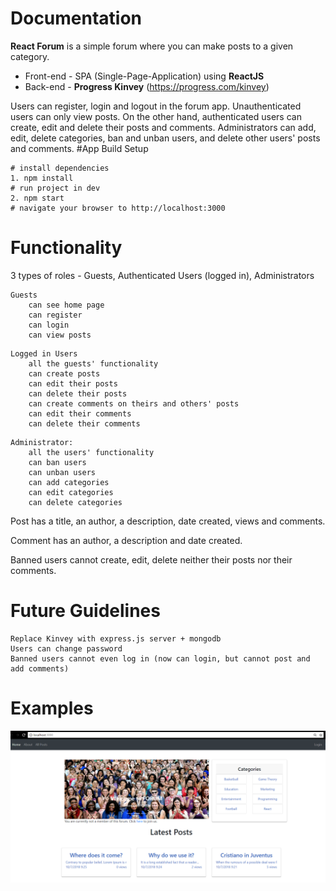 # Documentation
**React Forum** is a simple forum where you can make posts to a given category.
* Front-end - SPA (Single-Page-Application) using **ReactJS**
* Back-end - **Progress Kinvey** (https://progress.com/kinvey)

Users can register, login and logout in the forum app. Unauthenticated users can only view posts.
On the other hand, authenticated users can create, edit and delete their posts and comments.
Administrators can add, edit, delete categories, ban and unban users, and delete other users' posts and comments.
#App Build Setup
```
# install dependencies
1. npm install
# run project in dev
2. npm start
# navigate your browser to http://localhost:3000
```

# Functionality
3 types of roles - Guests, Authenticated Users (logged in), Administrators
```
Guests
    can see home page
    can register
    can login
    can view posts
```
```
Logged in Users
    all the guests' functionality
    can create posts
    can edit their posts
    can delete their posts
    can create comments on theirs and others' posts
    can edit their comments
    can delete their comments
```

```
Administrator:
    all the users' functionality
    can ban users
    can unban users
    can add categories
    can edit categories
    can delete categories
```

Post has a title, an author, a description, date created, views and comments.

Comment has an author, a description and date created.

Banned users cannot create, edit, delete neither their posts nor their comments.
	
# Future Guidelines
	Replace Kinvey with express.js server + mongodb
	Users can change password
	Banned users cannot even log in (now can login, but cannot post and add comments)
	
# Examples
![Home-Page](./forum-react/public/img/home.png?raw=true)
